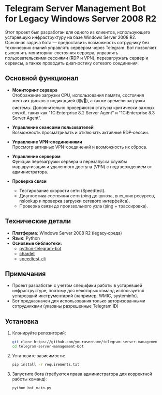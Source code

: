 # Telegram Server Management Bot for Legacy Windows Server 2008 R2

Этот проект был разработан для одного из клиентов, использующего устаревшую инфраструктуру на базе Windows Server 2008 R2. Основная задача бота — предоставить возможность сотруднику без технических знаний управлять сервером через Telegram. Бот позволяет выполнять мониторинг состояния сервера, управлять пользовательскими сессиями (RDP и VPN), перезагружать сервер и сервисы, а также проводить диагностику сетевого соединения.

## Основной функционал

- **Мониторинг сервера**  
  Отображение загрузки CPU, использования памяти, состояния жестких дисков с индикацией (🟢/🔴), а также времени загрузки системы. Дополнительно проверяются статусы критически важных служб, таких как "1C:Enterprise 8.2 Server Agent" и "1C:Enterprise 8.3 Server Agent".

- **Управление сеансами пользователей**  
  Возможность просматривать и отключать активные RDP-сессии.

- **Управление VPN-соединениями**  
  Просмотр активных VPN-соединений и возможность их сброса.

- **Управление сервером**  
  Функции перезагрузки сервера и перезапуска службы маршрутизации и удаленного доступа (VPN) с подтверждением от администратора.

- **Проверка связи**  
  - Тестирование скорости сети (Speedtest).  
  - Диагностика состояния сети (ping до шлюза, внешних ресурсов, nslookup и проверка загрузки сетевого интерфейса).  
  - Проверка связи до произвольного узла (ping + трассировка).

## Технические детали

- **Платформа:** Windows Server 2008 R2 (legacy‑среда)
- **Язык:** Python
- **Основные библиотеки:**  
  - [python-telegram-bot](https://github.com/python-telegram-bot/python-telegram-bot)  
  - [chardet](https://github.com/chardet/chardet)  
  - [speedtest-cli](https://github.com/sivel/speedtest-cli)

## Примечания

- Проект разработан с учетом специфики работы в устаревшей инфраструктуре, поэтому для некоторых команд используется устаревший инструментарий (например, WMIC, systeminfo).
- Бот предназначен для использования только авторизованными сотрудниками (указаны разрешенные Telegram ID)

## Установка

1. Клонируйте репозиторий:
   ```bash
   git clone https://github.com/yourusername/telegram-server-management-bot.git
   cd telegram-server-management-bot

2. Установите зависимости:

   ```bash
   pip install -r requirements.txt

3. Запустите бота (требуются права администратора для корректной работы команд):

   ```bash
   python bot_main.py